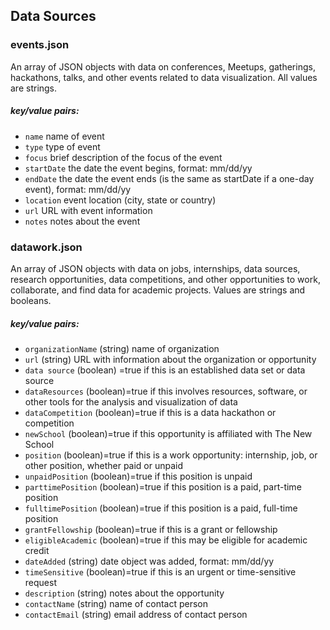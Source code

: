 ## Data Sources

### events.json

An array of JSON objects with data on conferences, Meetups, gatherings, hackathons, talks, and other events related to data visualization. All values are strings. 

##### key/value pairs:

* `name`  name of event
* `type`  type of event
* `focus`  brief description of the focus of the event
* `startDate`  the date the event begins, format: mm/dd/yy
* `endDate`  the date the event ends (is the same as startDate if a one-day event), format: mm/dd/yy
* `location`  event location (city, state or country)
* `url`  URL with event information
* `notes`  notes about the event

### datawork.json

An array of JSON objects with data on jobs, internships, data sources, research opportunities, data competitions, and other opportunities to work, collaborate, and find data for academic projects. Values are strings and booleans.

##### key/value pairs:

* `organizationName`  (string) name of organization
* `url`  (string) URL with information about the organization or opportunity
* `data source`  (boolean) =true if this is an established data set or data source
* `dataResources`  (boolean)=true if this involves resources, software, or other tools for the analysis and visualization of data
* `dataCompetition`  (boolean)=true if this is a data hackathon or competition
* `newSchool`  (boolean)=true if this opportunity is affiliated with The New School
* `position`  (boolean)=true if this is a work opportunity: internship, job, or other position, whether paid or unpaid
* `unpaidPosition`  (boolean)=true if this position is unpaid
* `parttimePosition`  (boolean)=true if this position is a paid, part-time position
* `fulltimePosition`  (boolean)=true if this position is a paid, full-time position
* `grantFellowship`  (boolean)=true if this is a grant or fellowship
* `eligibleAcademic`  (boolean)=true if this may be eligible for academic credit
* `dateAdded`  (string) date object was added, format: mm/dd/yy
* `timeSensitive`  (boolean)=true if this is an urgent or time-sensitive request
* `description`  (string) notes about the opportunity
* `contactName`  (string) name of contact person
* `contactEmail`  (string) email address of contact person
